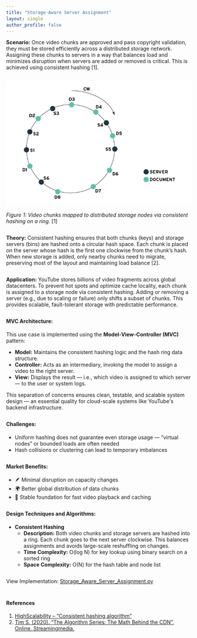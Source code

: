 ```yaml
---
title: "Storage-Aware Server Assignment"
layout: single
author_profile: false
---
```


<div class="justified" style="margin-bottom: 2em;">
  <strong>Scenario:</strong> Once video chunks are approved and pass copyright validation, they must be stored efficiently across a distributed storage network. Assigning these chunks to servers in a way that balances load and minimizes disruption when servers are added or removed is critical. This is achieved using consistent hashing [1].
</div>

![Storage nodes on hash ring](/assets/images/03.png)

<div class="justified" style="margin-bottom: 2em;">
  <em>Figure 1: Video chunks mapped to distributed storage nodes via consistent hashing on a ring.</em> [1]
</div>

<div class="justified" style="margin-bottom: 2em;">
  <strong>Theory:</strong> Consistent hashing ensures that both chunks (keys) and storage servers (bins) are hashed onto a circular hash space. Each chunk is placed on the server whose hash is the first one clockwise from the chunk’s hash. When new storage is added, only nearby chunks need to migrate, preserving most of the layout and maintaining load balance [2].
</div>

<div class="justified" style="margin-bottom: 2em;">
  <strong>Application:</strong> YouTube stores billions of video fragments across global datacenters. To prevent hot spots and optimize cache locality, each chunk is assigned to a storage node via consistent hashing. Adding or removing a server (e.g., due to scaling or failure) only shifts a subset of chunks. This provides scalable, fault-tolerant storage with predictable performance.
</div>

<h4 style="margin-top: 2em;">MVC Architecture:</h4>
<div class="justified" style="margin-bottom: 2em;">
  This use case is implemented using the <strong>Model-View-Controller (MVC)</strong> pattern:
  <ul>
    <li><strong>Model:</strong> Maintains the consistent hashing logic and the hash ring data structure.</li>
    <li><strong>Controller:</strong> Acts as an intermediary, invoking the model to assign a video to the right server.</li>
    <li><strong>View:</strong> Displays the result — i.e., which video is assigned to which server — to the user or system logs.</li>
  </ul>
  This separation of concerns ensures clean, testable, and scalable system design — an essential quality for cloud-scale systems like YouTube's backend infrastructure.
</div>

<h4 style="margin-top: 2em;">Challenges:</h4>
<ul style="margin-bottom: 2em;">
  <li>Uniform hashing does not guarantee even storage usage — “virtual nodes” or bounded loads are often needed</li>
  <li>Hash collisions or clustering can lead to temporary imbalances</li>
</ul>

<h4 style="margin-top: 2em;">Market Benefits:</h4>
<ul style="margin-bottom: 2em;">
  <li>🪶 Minimal disruption on capacity changes</li>
  <li>🌍 Better global distribution of data chunks</li>
  <li>🚀 Stable foundation for fast video playback and caching</li>
</ul>

<h4 style="margin-top: 2em;">Design Techniques and Algorithms:</h4>
<ul style="margin-bottom: 2em;">
  <li><strong>Consistent Hashing</strong>
    <ul>
      <li><strong>Description:</strong> Both video chunks and storage servers are hashed into a ring. Each chunk goes to the next server clockwise. This balances assignments and avoids large-scale reshuffling on changes.</li>
      <li><strong>Time Complexity:</strong> O(log N) for key lookup using binary search on a sorted ring</li>
      <li><strong>Space Complexity:</strong> O(N) for the hash table and node list</li>
    </ul>
  </li>
</ul>

<p style="margin-top: 2em;">View Implementation: <a href="https://github.com/AdityaKhatawkar/aditya_aps_portfolio.github.io/blob/main/codes/03_Storage_Aware_Server_Assignment.py" target="_blank">Storage_Aware_Server_Assignment.py</a></p>

<h4 style="margin-top: 3em;">References</h4>
<ol style="margin-bottom: 3em;">
  <li>
    <a href="https://highscalability.com/consistent-hashing-algorithm/" target="_blank">
      HighScalability – “Consistent hashing algorithm”
    </a>
  </li>
  <li>
    <a href="https://www.streamingmedia.com/Articles/Editorial/Featured-Articles/The-Algorithm-Series-The-Math-Behind-the-CDN-136194.aspx?pageNum=2" target="_blank">
      Tim S. (2020). “The Algorithm Series: The Math Behind the CDN”. Online. Streamingmedia.
    </a>
  </li>
</ol>
